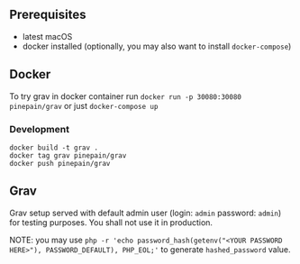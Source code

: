 

## Prerequisites

 - latest macOS
 - docker installed (optionally, you may also want to install `docker-compose`)

## Docker

To try grav in docker container run `docker run -p 30080:30080 pinepain/grav` or just `docker-compose up`

### Development

    docker build -t grav .
    docker tag grav pinepain/grav
    docker push pinepain/grav

## Grav

Grav setup served with default admin user (login: `admin` password: `admin`) for testing purposes. You shall not use it
in production.

NOTE: you may use `php -r 'echo password_hash(getenv("<YOUR PASSWORD HERE>"), PASSWORD_DEFAULT), PHP_EOL;'` to generate `hashed_password` value.   

